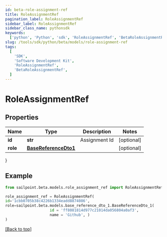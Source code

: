 ```yaml
---
id: beta-role-assignment-ref
title: RoleAssignmentRef
pagination_label: RoleAssignmentRef
sidebar_label: RoleAssignmentRef
sidebar_class_name: pythonsdk
keywords:
  ['python', 'Python', 'sdk', 'RoleAssignmentRef', 'BetaRoleAssignmentRef']
slug: /tools/sdk/python/beta/models/role-assignment-ref
tags:
  [
    'SDK',
    'Software Development Kit',
    'RoleAssignmentRef',
    'BetaRoleAssignmentRef',
  ]
---
```


# RoleAssignmentRef

## Properties

| Name | Type | Description | Notes |
| --- | --- | --- | --- |
| **id** | **str** | Assignment Id | [optional] |
| **role** | [**BaseReferenceDto1**](base-reference-dto1) |  | [optional] |

}

## Example

```python
from sailpoint.beta.models.role_assignment_ref import RoleAssignmentRef

role_assignment_ref = RoleAssignmentRef(
id='1cbb0705b38c4226b1334eadd8874086',
role=sailpoint.beta.models.base_reference_dto_1.BaseReferenceDto_1(
                    id = 'ff8081814d977c21014da056804a0af3',
                    name = 'Github', )
)

```

[[Back to top]](#)
